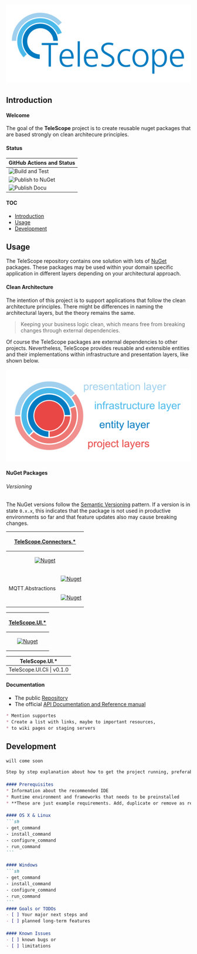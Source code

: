 # ![TeleScope](images/telescope-logo.svg)

## Introduction

#### Welcome

The goal of the **TeleScope** project is to create reusable nuget packages that are based strongly on clean architecure principles.

#### Status

| GitHub Actions and Status |
| ------------------------- |
| ![Build and Test](https://github.com/telescope-dotnet/telescope/workflows/Build%20and%20Test/badge.svg)
| ![Publish to NuGet](https://github.com/telescope-dotnet/telescope/workflows/Publish%20to%20NuGet/badge.svg)
| ![Publish Docu](https://github.com/telescope-dotnet/telescope/workflows/Publish%20Docu/badge.svg)

#### TOC

* [Introduction](#introduction)
* [Usage](#usage)
* [Development](#development)

## Usage

The TeleScope repository contains one solution with lots of [NuGet](https://www.nuget.org/profiles/telescope-dotnet) packages.
These packages may be used within your domain specific application in different layers depending on your architectural approach. 

#### Clean Architecture

The intention of this project is to support applications that follow the clean architecture principles. There might be differences in naming the architectural layers, but the theory remains the same.
> Keeping your business logic clean, which means free from breaking changes through external dependencies.

Of course the TeleScope packages are external dependencies to other projects. Nevertheless, TeleScope provides reusable and extensible entities and their implementations within infrastructure and presentation layers, like shown below.

![TeleScope](images/telescope-ca.svg)

#### NuGet Packages

###### Versioning

The NuGet versions follow the [Semantic Versioning](https://semver.org/) pattern.
If a version is in state `0.x.x`, this indicates that the package is not used in productive environments so far and
that feature updates also may cause breaking changes. 

<table>
<thead>
<tr align="center"><th colspan="2">

[TeleScope.Connectors.*](https://www.nuget.org/packages?q=TeleScope.Connectors)

</th></tr>
</thead>
<tbody>
<tr align="center">
<td colspan="2">

[![Nuget](https://img.shields.io/nuget/v/TeleScope.Connectors.Abstractions.svg?label=Abstractions)](https://www.nuget.org/packages/TeleScope.Connectors.Abstractions/)

</td>
</tr>
<tr align="center">
<td rowspan="2">

MQTT.Abstractions

</td>
<td>

[![Nuget](https://img.shields.io/nuget/v/TeleScope.Connectors.Plc.Abstractions.svg?label=Plc.Abstractions)](https://www.nuget.org/packages/TeleScope.Connectors.Plc.Abstractions/)

</td>
</tr>
<tr align="center">
<td>

[![Nuget](https://img.shields.io/nuget/v/TeleScope.Connectors.Plc.Siemens.svg?label=Plc.Siemens)](https://www.nuget.org/packages/TeleScope.Connectors.Plc.Siemens/)

</td>
</tr>
</tbody>
</table>

<table>
<thead>
<tr align="center"><th colspan="2">

[TeleScope.UI.*](https://www.nuget.org/packages?q=TeleScope.UI)

</th></tr>
</thead>
<tbody>
<tr align="center">
<td>

[![Nuget](https://img.shields.io/nuget/v/TeleScope.UI.Cli.svg?label=Cli)](https://www.nuget.org/packages/TeleScope.UI.Cli/)

</td>
</tr>
</tbody>
</table>

<table>
<thead>
<tr align="center"><th colspan="2">TeleScope.UI.*</th></tr>
</thead>
<tbody>
<tr align="center">
<td>
TeleScope.UI.Cli | v0.1.0
</td>
</tr>
</tbody>
</table>

#### Documentation

* The public [Repository](https://github.com/telescope-dotnet/telescope)
* The official [API Documentation and Reference manual](https://telescope-dotnet.github.io/telescope/)

```markdown
* Mention supportes
* Create a list with links, maybe to important resources,
* to wiki pages or staging servers
```

## Development

`will come soon`

~~~markdown
Step by step explanation about how to get the project running, preferably with command line examples that can be copy-pasted by readers

#### Prerequisites
* Information about the recommended IDE
* Runtime environment and frameworks that needs to be preinstalled
* **These are just example requirements. Add, duplicate or remove as required**

#### OS X & Linux
```sh
- get_command
- install_command
- configure_command
- run_command
```

#### Windows
```sh
- get_command
- install_command
- configure_command
- run_command
```
#### Goals or TODOs
- [ ] Your major next steps and
- [ ] planned long-term features

#### Known Issues
- [ ] known bugs or
- [ ] limitations
~~~
